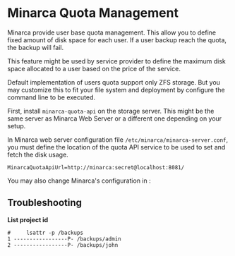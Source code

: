 # Minarca Quota Management

Minarca provide user base quota management. This allow you to define fixed
amount of disk space for each user. If a user backup reach the quota, the
backup will fail.

This feature might be used by service provider to define the maximum disk space
allocated to a user based on the price of the service.

Default implementation of users quota support only ZFS storage. But you may
customize this to fit your file system and deployment by configure the command
line to be executed.

First, install `minarca-quota-api` on the storage server. This might be the
same server as Minarca Web Server or a different one depending on your setup.

In Minarca web server configuration file `/etc/minarca/minarca-server.conf`,
you must define the location of the quota API service to be used to set and
fetch the disk usage.

    MinarcaQuotaApiUrl=http://minarca:secret@localhost:8081/ 


You may also change Minarca's configuration in :

## Troubleshooting

**List project id**

    #     lsattr -p /backups
    1 -----------------P- /backups/admin
    2 -----------------P- /backups/john
